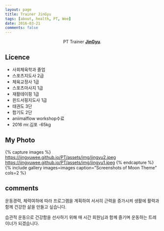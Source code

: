 ```yaml
---
layout: page
title: Trainer JinGyu
tags: [about, health, PT, Wee]
date: 2016-03-21
comments: false
---
```

    
<center>PT Trainer <a href="https://jingyuwee.github.io/PT/"><b>JinGyu</b></a>.</center>

## Licence
* 사회체육학과 졸업
* 스포츠지도사 2급
* 체육교정사 1급
* 스포츠마사지 1급
* 재활테이핑 1급
* 윈드서핑지도사 1급
* 태권도 3단
* 합기도 2단
* aniimalflow workshop수료
* 2016 mr.김포 -65kg

## My Photo 

{% capture images %}
    https://jingyuwee.github.io/PT/assets/img/jingyu2.jpeg
    https://jingyuwee.github.io/PT/assets/img/jingyu1.jpeg
{% endcapture %}
{% include gallery images=images caption="Screenshots of Moon Theme" cols=2 %}

## comments

운동경력, 체력여하에 따라 프로그램을 계획하여 서서히 근력을 증가시켜 생활에 활력과 함께 건강한 삶을 만들고 싶습니다.

습관적 운동으로 건강함을 선사하기 위해 매 시간 회원님과 함께 즐기며 운동하는 트레이너가 되겠습니다. 
